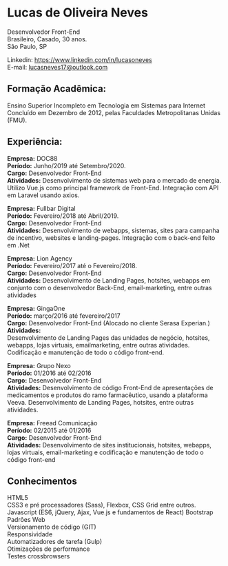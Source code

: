 # Lucas de Oliveira Neves<br>
Desenvolvedor Front-End<br>
Brasileiro, Casado, 30 anos.<br>
São Paulo, SP

Linkedin: https://www.linkedin.com/in/lucasoneves<br>
E-mail: lucasneves17@outlook.com<br>

## Formação Acadêmica:
Ensino Superior Incompleto em Tecnologia em Sistemas para Internet Concluído
em Dezembro de 2012, pelas Faculdades Metropolitanas Unidas (FMU).

## Experiência:
<b>Empresa:</b> DOC88<br>
<b>Período:</b> Junho/2019 até Setembro/2020.<br>
<b>Cargo:</b> Desenvolvedor Front-End<br>
<b>Atividades:</b> Desenvolvimento de sistemas web para o mercado de energia. Utilizo Vue.js como principal framework de Front-End. Integração com API em Laravel usando axios.<br>

<b>Empresa:</b> Fullbar Digital<br>
<b>Período:</b> Fevereiro/2018 até Abril/2019.<br>
<b>Cargo:</b> Desenvolvedor Front-End<br>
<b>Atividades:</b> Desenvolvimento de webapps, sistemas, sites para campanha de incentivo, websites e landing-pages. Integração com o back-end feito em .Net<br>

<b>Empresa:</b> Lion Agency<br>
<b>Período:</b> Fevereiro/2017 até o Fevereiro/2018.<br>
<b>Cargo:</b> Desenvolvedor Front-End<br>
<b>Atividades:</b> Desenvolvimento de Landing Pages, hotsites, webapps em conjunto
com o desenvolvedor Back-End, email-marketing, entre outras atividades<br>

<b>Empresa:</b> GingaOne<br>
<b>Período:</b> março/2016 até fevereiro/2017<br>
<b>Cargo:</b> Desenvolvedor Front-End (Alocado no cliente Serasa Experian.)<br>
<b>Atividades:</b><br>
Desenvolvimento de Landing Pages das unidades de negócio, hotsites, webapps, lojas virtuais, emailmarketing, entre outras atividades. Codificação e manutenção de todo o código front-end.

<b>Empresa:</b> Grupo Nexo<br>
<b>Período:</b> 01/2016 até 02/2016<br>
<b>Cargo:</b> Desenvolvedor Front-End<br>
<b>Atividades:</b> Desenvolvimento de código Front-End de apresentações de medicamentos e produtos do ramo farmacêutico, usando a plataforma Veeva. Desenvolvimento de Landing Pages, hotsites, entre outras atividades.

<b>Empresa:</b> Freead Comunicação<br>
<b>Período:</b> 02/2015 até 01/2016<br>
<b>Cargo:</b> Desenvolvedor Front-End<br>
<b>Atividades:</b> Desenvolvimento de sites institucionais, hotsites, webapps, lojas virtuais, email-marketing e codificação e manutenção de todo o código front-end

## Conhecimentos
HTML5<br>
CSS3 e pré processadores (Sass), Flexbox, CSS Grid entre outros.<br>
Javascript (ES6, jQuery, Ajax, Vue.js e fundamentos de React)
Bootstrap<br>
Padrôes Web<br>
Versionamento de código (GIT)<br>
Responsividade<br>
Automatizadores de tarefa (Gulp)<br>
Otimizações de performance<br>
Testes crossbrowsers<br>
